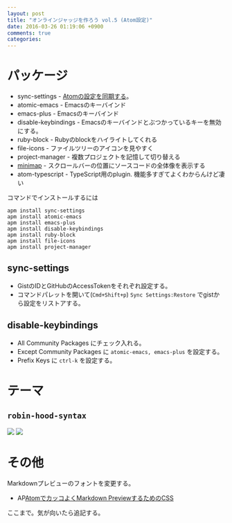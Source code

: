 ```yaml
---
layout: post
title: "オンラインジャッジを作ろう vol.5 (Atom設定)"
date: 2016-03-26 01:19:06 +0900
comments: true
categories:
---
```


# パッケージ
+ sync-settings - [Atomの設定を同期する](http://qiita.com/T_M/items/0fb0804eb1fd256aac4e)。
+ atomic-emacs - Emacsのキーバインド
+ emacs-plus   - Emacsのキーバインド
+ disable-keybindings - Emacsのキーバインドとぶつかっているキーを無効にする。
+ ruby-block - Rubyのblockをハイライトしてくれる
+ file-icons - ファイルツリーのアイコンを見やすく
+ project-manager - 複数プロジェクトを記憶して切り替える
+ [minimap](https://atom.io/packages/minimap) - スクロールバーの位置にソースコードの全体像を表示する
+ atom-typescript - TypeScript用のplugin. 機能多すぎてよくわからんけど凄い


コマンドでインストールするには

```
apm install sync-settings
apm install atomic-emacs
apm install emacs-plus
apm install disable-keybindings
apm install ruby-block
apm install file-icons
apm install project-manager
```

## sync-settings
+ GistのIDとGitHubのAccessTokenをそれぞれ設定する。
+ コマンドパレットを開いて(`Cmd+Shift+p`) `Sync Settings:Restore` でgistから設定をリストアする。

## disable-keybindings
+ All Community Packages にチェック入れる。
+ Except Community Packages に `atomic-emacs, emacs-plus` を設定する。
+ Prefix Keys に `ctrl-k` を設定する。

# テーマ
## `robin-hood-syntax`
![](https://i.github-camo.com/ab5bd775f86c75113818f712d96c55ba934e1cf8/68747470733a2f2f6769746875622e636f6d2f617a61742d696f2f61746f6d2d726f62696e2d686f6f642d73796e7461782f626c6f622f6d61737465722f696d616765732f68746d6c2e706e673f7261773d74727565)
![](https://i.github-camo.com/e16edf8a04d83900fd3cb9d6907fe8b677e051e7/68747470733a2f2f6769746875622e636f6d2f617a61742d696f2f61746f6d2d726f62696e2d686f6f642d73796e7461782f626c6f622f6d61737465722f696d616765732f6373732e706e673f7261773d74727565)

# その他
Markdownプレビューのフォントを変更する。
+ AP[AtomでカッコよくMarkdown PreviewするためのCSS](http://tanksuzuki.com/post/atom-markdown-style/)


ここまで。気が向いたら追記する。
